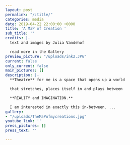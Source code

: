 ```yaml
---
layout: post
permalink: "/:title/"
categories: media
date: 2019-04-22 22:00:00 +0000
title: 'A MaP of Creation '
sub_title: ''
credits: |-
  text and images by Julia Vandehof

  read more in the Gallery
preview_picture: "/uploads/ink2.JPG"
current: false
only_current: false
main_pictures: []
description: |-
  **Theatre** for me is a space that opens up a world

  that stretches, places itself in and plays between

  **REALITY and IMAGINATION.**

  I am interested in exactly this in-between. ...
gallery:
- "/uploads/TheMaPofmycreations.jpg"
youtube_link: ''
press_pictures: []
press_text: ''

---
```

